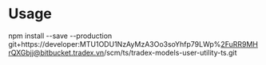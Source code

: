 # Usage
npm install --save --production git+https://developer:MTU1ODU1NzAyMzA3Oo3soYhfp79LWp%2FuRR9MHrQXGbjj@bitbucket.tradex.vn/scm/ts/tradex-models-user-utility-ts.git
